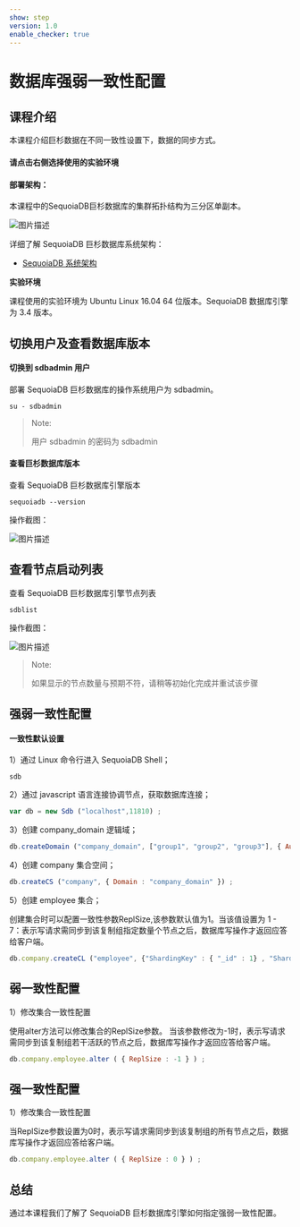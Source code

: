 ```yaml
---
show: step
version: 1.0
enable_checker: true
---
```



# 数据库强弱一致性配置

## 课程介绍

本课程介绍巨杉数据在不同一致性设置下，数据的同步方式。


#### 请点击右侧选择使用的实验环境

#### 部署架构：

本课程中的SequoiaDB巨杉数据库的集群拓扑结构为三分区单副本。

![图片描述](https://doc.shiyanlou.com/courses/1544/1207281/edad10d1fca39ab74e2d0a1c01d34154)

详细了解 SequoiaDB 巨杉数据库系统架构：
* [SequoiaDB 系统架构](http://doc.sequoiadb.com/cn/sequoiadb-cat_id-1519649201-edition_id-0)

**实验环境**

课程使用的实验环境为 Ubuntu Linux 16.04 64 位版本。SequoiaDB 数据库引擎为 3.4 版本。

## 切换用户及查看数据库版本

#### 切换到 sdbadmin 用户

部署 SequoiaDB 巨杉数据库的操作系统用户为 sdbadmin。

```
su - sdbadmin
```
>Note:
>
>用户 sdbadmin 的密码为 sdbadmin

#### 查看巨杉数据库版本

查看 SequoiaDB 巨杉数据库引擎版本

```
sequoiadb --version
```
操作截图：

![图片描述](https://doc.shiyanlou.com/courses/1469/1207281/b4082b0d6d6bdf89d229aa713a53759d)

## 查看节点启动列表

查看 SequoiaDB 巨杉数据库引擎节点列表

```
sdblist 
```

操作截图：

![图片描述](https://doc.shiyanlou.com/courses/1469/1207281/02fcaa58ac27e91688ead137fa748d6e)

>Note:
>
>如果显示的节点数量与预期不符，请稍等初始化完成并重试该步骤

## 强弱一致性配置

#### 一致性默认设置


1）通过 Linux 命令行进入 SequoiaDB Shell；

```
sdb
```

2）通过 javascript 语言连接协调节点，获取数据库连接；

```javascript
var db = new Sdb ("localhost",11810) ;
```

3）创建 company_domain 逻辑域；

```javascript
db.createDomain ("company_domain", ["group1", "group2", "group3"], { AutoSplit : true }) ;
```

4）创建 company 集合空间；

```javascript
db.createCS ("company", { Domain : "company_domain" }) ;
```

5）创建 employee 集合；

创建集合时可以配置一致性参数ReplSize,该参数默认值为1。当该值设置为 1 - 7：表示写请求需同步到该复制组指定数量个节点之后，数据库写操作才返回应答给客户端。

```javascript
db.company.createCL ("employee", {"ShardingKey" : { "_id" : 1} , "ShardingType" : "hash" , "ReplSize" : -1 , "Compressed" : true , "CompressionType" : "lzw" , "AutoSplit" : true , "EnsureShardingIndex" : false }) ;
```


## 弱一致性配置

1）修改集合一致性配置

使用alter方法可以修改集合的ReplSize参数。
当该参数修改为-1时，表示写请求需同步到该复制组若干活跃的节点之后，数据库写操作才返回应答给客户端。

```javascript
db.company.employee.alter ( { ReplSize : -1 } ) ;
```


## 强一致性配置

1）修改集合一致性配置

当ReplSize参数设置为0时，表示写请求需同步到该复制组的所有节点之后，数据库写操作才返回应答给客户端。
```javascript
db.company.employee.alter ( { ReplSize : 0 } ) ;
```

## 总结
通过本课程我们了解了 SequoiaDB 巨杉数据库引擎如何指定强弱一致性配置。
